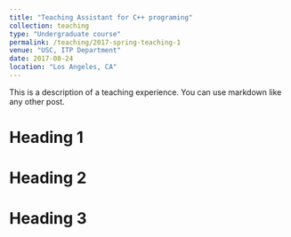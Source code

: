 ```yaml
---
title: "Teaching Assistant for C++ programing"
collection: teaching
type: "Undergraduate course"
permalink: /teaching/2017-spring-teaching-1
venue: "USC, ITP Department"
date: 2017-08-24
location: "Los Angeles, CA"
---
```


This is a description of a teaching experience. You can use markdown like any other post.

Heading 1
======

Heading 2
======

Heading 3
======